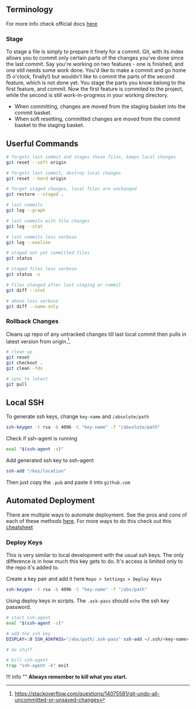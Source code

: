 ## Terminology

For more info check official docs [here](https://github.com/git-guides)

### Stage

To stage a file is simply to prepare it finely for a commit. Git, with its index allows you to commit only certain parts of the changes you've done since the last commit. Say you're working on two features - one is finished, and one still needs some work done. You'd like to make a commit and go home (5 o'clock, finally!) but wouldn't like to commit the parts of the second feature, which is not done yet. You stage the parts you know belong to the first feature, and commit. Now the first feature is commited to the project, while the second is still work-in-progress in your working directory.

- When committing, changes are moved from the staging basket into the commit basket.
- When soft resetting, committed changes are moved from the commit basket to the staging basket.

## Userful Commands

```bash
# forgets last commit and stages those files, keeps local changes
git reset --soft origin

# forgets last commit, destroy local changes
git reset --hard origin

# forget staged changes, local files are unchanged
git restore --staged .
```

```bash
# last commits
git log --graph

# last commits with file changes
git log --stat

# last commits less verbose
git log --oneline

# staged not yet committed files
git status

# staged files less verbose
git status -s
```

``` bash
# files changed after last staging or commit
git diff --stat

# above less verbose
git diff --name-only
```

### Rollback Changes

Cleans up repo of any untracked changes till last local commit then pulls in latest version from origin.[^1].

```bash
# clean up
git reset
git checkout .
git clean -fdx

# sync to latest
git pull
```

## Local SSH

To generate ssh keys, change `key-name` and `/absolute/path`

```bash
ssh-keygen -t rsa -b 4096 -C "key-name" -f "/absolute/path"
```

Check if ssh-agent is running

```bash
eval "$(ssh-agent -s)"
```

Add generated ssh key to ssh-agent

```bash
ssh-add "/key/location"
```

Then just copy the `.pub` and paste it into `github.com`

## Automated Deployment

There are multiple ways to automate deployment. See the pros and cons of each of these methods [here](https://docs.github.com/en/developers/overview/managing-deploy-keys). For more ways to do this
check out this [cheatsheet](https://coolaj86.com/articles/vanilla-devops-git-credentials-cheatsheet/)

### Deploy Keys

This is very similar to local development with the usual ssh keys. The only difference is in how much this key gets to do. It's access is limited only to the repo it's added to.

Create a key pair and add it here `Repo > Settings > Deploy Keys`

```bash
ssh-keygen -t rsa -b 4096 -C "key-name" -f "/abs/path"
```

Using deploy keys in scripts. The `.ask-pass` should `echo` the ssh key password.

```bash
# start ssh-agent
eval "$(ssh-agent -s)"

# add the ssh key
DISPLAY=:0 SSH_ASKPASS="/abs/path/.ask-pass" ssh-add ~/.ssh/<key-name>

# do stuff

# kill ssh-agent
trap "ssh-agent -k" exit
```

!!! info "" **Always remember to kill what you start.**

[^1]: https://stackoverflow.com/questions/14075581/git-undo-all-uncommitted-or-unsaved-changes
